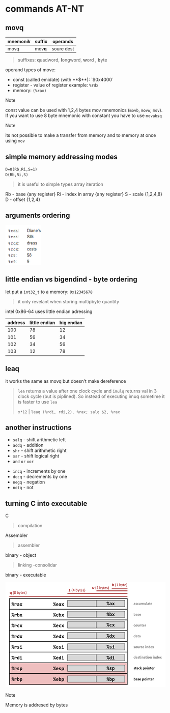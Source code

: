 # commands AT-NT
<!-- ## data transfer
* mov
* cbw / cwde / cdqe
* cwd/cdq/cqo
* movzx
* movsx -->

## mov**q**

| mnemonik | suffix   | operands    |
| -------- | -------- | ----------- |
| movq     | mov**q** | soure  dest |

> suffixes: **q**uadword, **l**ongword, **w**ord , **b**yte

operand types of move: 
* const (called emidate) (with **$**): `$0x4000`
* register - value of register example: `%rdx`
* memory: `(%rax)`
> [!NOTE]
> const value can be used with 1,2,4 bytes mov mnemonics (`movb`, `movw`, `mov`). If you want to use 8 byte mnemonic with constant you have to use `movabsq`

> [!NOTE]
> its not possible to make a transfer from memory and to memory at once using `mov`

<!-- TODO: co się stanie jak wrzucimy do movl stałą większą niż 4 bajty -->

## simple memory addressing modes

`D=0(Rb,Ri,S=1)`\
`D(Rb,Ri,S)`

> it is useful to simple types array iteration

Rb - base {any register}
Ri - index in array {any register}
S - scale {1,2,4,8}
D - offset {1,2,4}


## arguments ordering

![arguemnts-ordering](./imgs/basic-assembler/arguments-ordering.png)

## little endian vs bigendind - byte ordering

let put a `int32_t` to a memory: `0x12345678`

> it only revelant when storing multipbyte quantity

intel 0x86-64 uses little endian adressing
   
| address | little endian | big endian |
| ------- | ------------- | ---------- |
| 100     | 78            | 12         |
| 101     | 56            | 34         |
| 102     | 34            | 56         |
| 103     | 12            | 78         |


## lea**q**

it works the same as movq but doesn't make dereference

> `lea` returns a value after one clock cycle
> and `imulq` returns val in 3 clock cycle (but is piplined). 
> So instead of executing imuq sometime it is faster to use `lea`
>
> `x*12` | `leaq (%rdi, rdi,2), %rax; salq $2, %rax` 

## another instructions


* `salq` - shift arithmetic left
* `addq` - addition
* `shr` - shift arithmetic right
* `sar` - shift logical right
* `and` `or` `xor`

<!-- TODO: jak dizała mnożenie na intach które są signed vs unsinged -->

* `incq` - increments by one
* `decq` - decrements by one
* `negq` - negation
* `notq` - not

## turning C into executable

C
>compilation

Assembler

>assembler

binary - object
> linking -consolidar

binary - executable

![qlwb](./imgs/basic-assembler/qlwb.png)


> [!NOTE]
> Memory is addresed by bytes